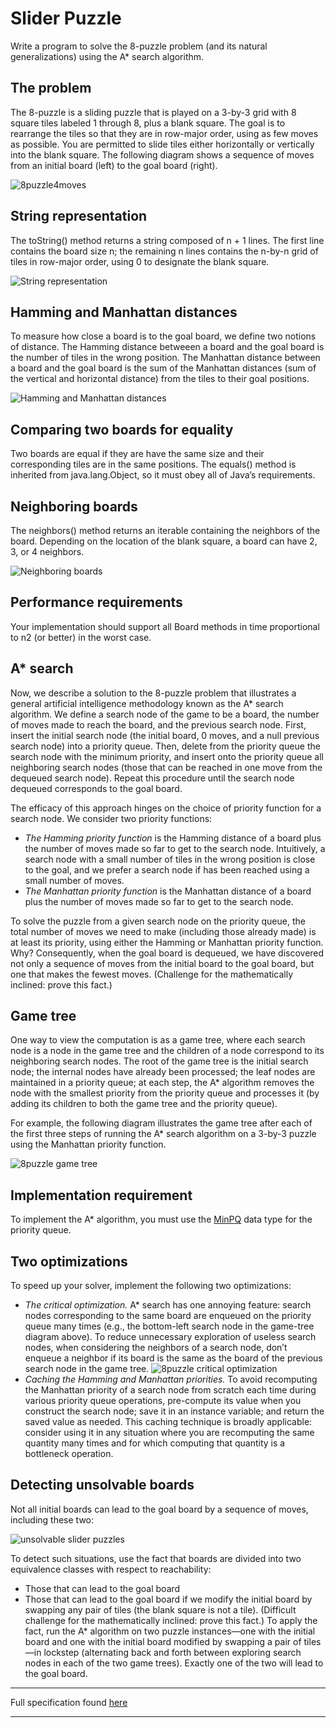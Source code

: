 # Slider Puzzle

Write a program to solve the 8-puzzle problem (and its natural generalizations) using the A* search algorithm.

## The problem

The 8-puzzle is a sliding puzzle that is played on a 3-by-3 grid with 8 square tiles labeled 1 through 8, plus a blank square. The goal is to rearrange the tiles so that they are in row-major order, using as few moves as possible. You are permitted to slide tiles either horizontally or vertically into the blank square. The following diagram shows a sequence of moves from an initial board (left) to the goal board (right).

![8puzzle4moves](https://coursera.cs.princeton.edu/algs4/assignments/8puzzle/4moves.png)

## String representation
The toString() method returns a string composed of n + 1 lines. The first line contains the board size n; the remaining n lines contains the n-by-n grid of tiles in row-major order, using 0 to designate the blank square.

![String representation](https://coursera.cs.princeton.edu/algs4/assignments/8puzzle/string-representation.png)

## Hamming and Manhattan distances
To measure how close a board is to the goal board, we define two notions of distance. The Hamming distance betweeen a board and the goal board is the number of tiles in the wrong position. The Manhattan distance between a board and the goal board is the sum of the Manhattan distances (sum of the vertical and horizontal distance) from the tiles to their goal positions.

![Hamming and Manhattan distances](https://coursera.cs.princeton.edu/algs4/assignments/8puzzle/hamming-manhattan.png)

## Comparing two boards for equality
Two boards are equal if they are have the same size and their corresponding tiles are in the same positions. The equals() method is inherited from java.lang.Object, so it must obey all of Java’s requirements.

## Neighboring boards
The neighbors() method returns an iterable containing the neighbors of the board. Depending on the location of the blank square, a board can have 2, 3, or 4 neighbors.

![Neighboring boards](https://coursera.cs.princeton.edu/algs4/assignments/8puzzle/neighbors3.png)

## Performance requirements
Your implementation should support all Board methods in time proportional to n2 (or better) in the worst case.

## A* search
Now, we describe a solution to the 8-puzzle problem that illustrates a general artificial intelligence methodology known as the A* search algorithm. We define a search node of the game to be a board, the number of moves made to reach the board, and the previous search node. First, insert the initial search node (the initial board, 0 moves, and a null previous search node) into a priority queue. Then, delete from the priority queue the search node with the minimum priority, and insert onto the priority queue all neighboring search nodes (those that can be reached in one move from the dequeued search node). Repeat this procedure until the search node dequeued corresponds to the goal board.

The efficacy of this approach hinges on the choice of priority function for a search node. We consider two priority functions:

 - _The Hamming priority function_ is the Hamming distance of a board plus the number of moves made so far to get to the search node. Intuitively, a search node with a small number of tiles in the wrong position is close to the goal, and we prefer a search node if has been reached using a small number of moves.
 - _The Manhattan priority function_ is the Manhattan distance of a board plus the number of moves made so far to get to the search node.

To solve the puzzle from a given search node on the priority queue, the total number of moves we need to make (including those already made) is at least its priority, using either the Hamming or Manhattan priority function. Why? Consequently, when the goal board is dequeued, we have discovered not only a sequence of moves from the initial board to the goal board, but one that makes the fewest moves. (Challenge for the mathematically inclined: prove this fact.)

## Game tree
One way to view the computation is as a game tree, where each search node is a node in the game tree and the children of a node correspond to its neighboring search nodes. The root of the game tree is the initial search node; the internal nodes have already been processed; the leaf nodes are maintained in a priority queue; at each step, the A* algorithm removes the node with the smallest priority from the priority queue and processes it (by adding its children to both the game tree and the priority queue).

For example, the following diagram illustrates the game tree after each of the first three steps of running the A* search algorithm on a 3-by-3 puzzle using the Manhattan priority function.

![8puzzle game tree](https://coursera.cs.princeton.edu/algs4/assignments/8puzzle/neighbors3.png)

## Implementation requirement
To implement the A* algorithm, you must use the [MinPQ](https://algs4.cs.princeton.edu/code/javadoc/edu/princeton/cs/algs4/MinPQ.html) data type for the priority queue.

## Two optimizations
To speed up your solver, implement the following two optimizations:

 - _The critical optimization._ A* search has one annoying feature: search nodes corresponding to the same board are enqueued on the priority queue many times (e.g., the bottom-left search node in the game-tree diagram above). To reduce unnecessary exploration of useless search nodes, when considering the neighbors of a search node, don’t enqueue a neighbor if its board is the same as the board of the previous search node in the game tree.
![8puzzle critical optimization](https://coursera.cs.princeton.edu/algs4/assignments/8puzzle/critical-optimization.png)
 - _Caching the Hamming and Manhattan priorities._ To avoid recomputing the Manhattan priority of a search node from scratch each time during various priority queue operations, pre-compute its value when you construct the search node; save it in an instance variable; and return the saved value as needed. This caching technique is broadly applicable: consider using it in any situation where you are recomputing the same quantity many times and for which computing that quantity is a bottleneck operation.

## Detecting unsolvable boards
Not all initial boards can lead to the goal board by a sequence of moves, including these two:

![unsolvable slider puzzles](https://coursera.cs.princeton.edu/algs4/assignments/8puzzle/unsolvable.png)

To detect such situations, use the fact that boards are divided into two equivalence classes with respect to reachability:

 - Those that can lead to the goal board
 - Those that can lead to the goal board if we modify the initial board by swapping any pair of tiles (the blank square is not a tile).
(Difficult challenge for the mathematically inclined: prove this fact.) To apply the fact, run the A* algorithm on two puzzle instances—one with the initial board and one with the initial board modified by swapping a pair of tiles—in lockstep (alternating back and forth between exploring search nodes in each of the two game trees). Exactly one of the two will lead to the goal board.

***

Full specification found [here](https://coursera.cs.princeton.edu/algs4/assignments/8puzzle/specification.php)

***


